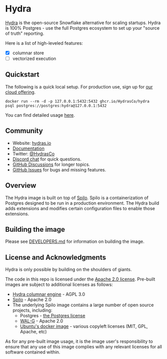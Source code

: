 # Hydra

[Hydra](https://hydras.io/) is the open-source Snowflake alternative for scaling startups.
Hydra is 100% Postgres - use the full Postgres ecosystem to set up your "source of truth" reporting.

Here is a list of high-leveled features:

* [x] columnar store
* [ ] vectorized execution

## Quickstart

The following is a quick local setup. For production use, sign up for [our cloud offering](https://hydras.io/#early-access).

```console
docker run --rm -d -p 127.0.0.1:5432:5432 ghcr.io/HydrasCo/hydra
psql postgres://postgres:hydra@127.0.0.1:5432
```

You can find detailed usage [here](https://docs.hydras.io/features/columnar).

## Community

* Website: [hydras.io](https://hydras.io)
* [Documentation](https://docs.hydras.io/)
* Twitter: [@HydrasCo](https://twitter.com/HydrasCo)
* [Discord chat](https://discord.com/invite/zKpVxbXnNY) for quick questions.
* [GitHub Discussions](https://github.com/HydrasCo/hydra/discussions) for longer topics.
* [GitHub Issues](https://github.com/HydrasCo/hydra/issues) for bugs and missing features.

## Overview

The Hydra image is built on top of [Spilo](https://github.com/zalando/spilo). Spilo is a containerization of
Postgres designed to be run in a production environment. The Hydra build adds extensions and modifies certain
configuration files to enable those extensions. 

## Building the image

Please see [DEVELOPERS.md](DEVELOPERS.md) for information on building the image.

## License and Acknowledgments

Hydra is only possible by building on the shoulders of giants.

The code in this repo is licensed under the [Apache 2.0 license](LICENSE). Pre-built images are
subject to additional licenses as follows:

* [Hydra columnar engine](https://github.com/HydrasCo/citus) - AGPL 3.0
* [Spilo](https://github.com/zalando/spilo) - Apache 2.0
* The underlying Spilo image contains a large number of open source projects, including:
  * Postgres - [the Postgres license](https://www.postgresql.org/about/licence/)
  * [WAL-G](https://github.com/wal-g/wal-g) - Apache 2.0
  * [Ubuntu's docker image](https://hub.docker.com/_/ubuntu/) - various copyleft licenses (MIT, GPL, Apache, etc)

As for any pre-built image usage, it is the image user's responsibility to ensure that any use of this
image complies with any relevant licenses for all software contained within.

